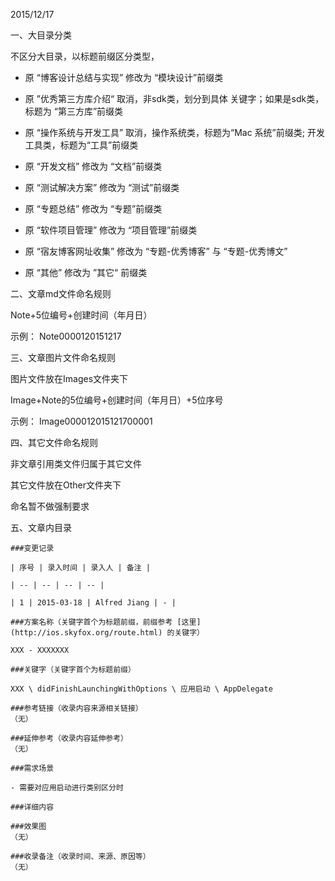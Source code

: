 2015/12/17

一、大目录分类

不区分大目录，以标题前缀区分类型，

* 原 “博客设计总结与实现” 修改为 “模块设计”前缀类

* 原 ”优秀第三方库介绍“ 取消，非sdk类，划分到具体
关键字；如果是sdk类，标题为 “第三方库”前缀类

* 原 “操作系统与开发工具” 取消，操作系统类，标题为“Mac 系统”前缀类; 开发工具类，标题为“工具”前缀类

* 原 “开发文档” 修改为 “文档”前缀类

* 原 “测试解决方案” 修改为 “测试”前缀类

* 原 “专题总结” 修改为 “专题”前缀类

* 原 “软件项目管理” 修改为 “项目管理”前缀类

* 原 “宿友博客网址收集” 修改为 “专题-优秀博客” 与 “专题-优秀博文”

* 原 “其他” 修改为 ”其它“ 前缀类

二、文章md文件命名规则

Note+5位编号+创建时间（年月日）

示例： Note0000120151217

三、文章图片文件命名规则

图片文件放在Images文件夹下

Image+Note的5位编号+创建时间（年月日）+5位序号

示例： Image000012015121700001

四、其它文件命名规则

非文章引用类文件归属于其它文件

其它文件放在Other文件夹下

命名暂不做强制要求

五、文章内目录
```
###变更记录

| 序号 | 录入时间 | 录入人 | 备注 |

| -- | -- | -- | -- |

| 1 | 2015-03-18 | Alfred Jiang | - |

###方案名称（关键字首个为标题前缀，前缀参考 [这里](http://ios.skyfox.org/route.html) 的关键字）

XXX - XXXXXXX

###关键字（关键字首个为标题前缀）

XXX \ didFinishLaunchingWithOptions \ 应用启动 \ AppDelegate

###参考链接（收录内容来源相关链接）
（无）

###延伸参考（收录内容延伸参考）
（无）

###需求场景

- 需要对应用启动进行类别区分时

###详细内容

###效果图
（无）

###收录备注（收录时间、来源、原因等）
（无）
```
